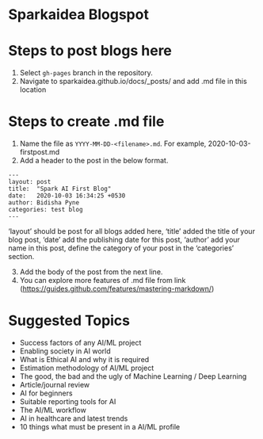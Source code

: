 # Sparkaidea Blogspot

# Steps to post blogs here
1.	Select ```gh-pages``` branch in the repository.
2.	Navigate to sparkaidea.github.io/docs/_posts/ and add <filename>.md file in this location
  
# Steps to create .md file
1.	Name the file as ```YYYY-MM-DD-<filename>.md```. For example, 2020-10-03-firstpost.md
2.	Add a header to the post in the below format.
```
---
layout: post
title:  "Spark AI First Blog"
date:   2020-10-03 16:34:25 +0530
author: Bidisha Pyne
categories: test blog
---
```
‘layout’ should be post for all blogs added here, ‘title’ added the title of your blog post, ‘date’ add the publishing date for this post, ‘author’ add your name in this post, define the category of your post in the ‘categories’ section.
  
3.	Add the body of the post from the next line.
4. You can explore more features of .md file from link (https://guides.github.com/features/mastering-markdown/)

# Suggested Topics

* Success factors of any AI/ML project
* Enabling society in AI world
* What is Ethical AI and why it is required
* Estimation methodology of AI/ML project
* The good, the bad and the ugly of Machine Learning / Deep Learning
* Article/journal review
* AI for beginners
* Suitable reporting tools for AI
* The AI/ML workflow
* AI in healthcare and latest trends
* 10 things what must be present in a AI/ML profile 
